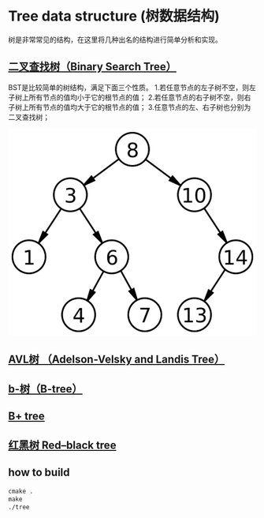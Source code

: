 # Tree data structure (树数据结构)
树是非常常见的结构，在这里将几种出名的结构进行简单分析和实现。
## [二叉查找树（Binary Search Tree）](https://en.wikipedia.org/wiki/Binary_search_tree)
BST是比较简单的树结构，满足下面三个性质。
1.若任意节点的左子树不空，则左子树上所有节点的值均小于它的根节点的值；
2.若任意节点的右子树不空，则右子树上所有节点的值均大于它的根节点的值；
3.任意节点的左、右子树也分别为二叉查找树；

![](./img/Binary_search_tree.png)
## [AVL树 （Adelson-Velsky and Landis Tree）](https://en.wikipedia.org/wiki/AVL_tree)
## [b-树（B-tree）](https://en.wikipedia.org/wiki/B-tree)
## [B+ tree](https://en.wikipedia.org/wiki/B%2B_tree)
## [红黑树 Red–black tree](https://en.wikipedia.org/wiki/Red%E2%80%93black_tree)

## how to build
```
cmake .
make
./tree
```